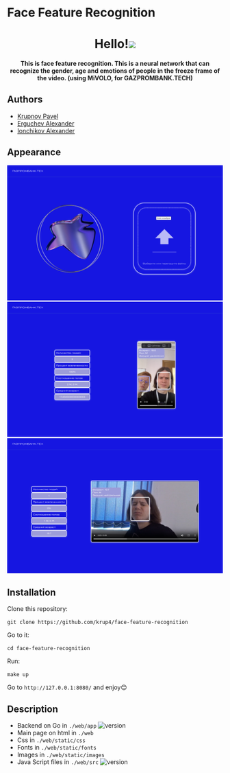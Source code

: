 # Face Feature Recognition
<h1 align="center">Hello!<img src="https://github.com/blackcater/blackcater/raw/main/images/Hi.gif" height="32"/></h1>
<h4 align="center">This is face feature recognition. This is a neural network that can recognize the gender, age and emotions of people in the freeze frame of the video. (using MiVOLO, for GAZPROMBANK.TECH)</h4>

## Authors
- <a href="https://github.com/krup4" target="_blank">Krupnov Pavel</a> <br/>
- <a href="https://github.com/yalpcode" target="_blank">Erguchev Alexander</a><br/>
- <a href="https://github.com/alexio2705" target="_blank">Ionchikov Alexander</a><br/>

## Appearance
![alt text](https://github.com/krup4/face-feature-recognition/blob/main/appearance/image_2024-07-07_14-39-10.png)
![alt text](https://github.com/krup4/face-feature-recognition/blob/main/appearance/image_2024-07-07_14-39-09.png)
![alt text](https://github.com/krup4/face-feature-recognition/blob/main/appearance/image_2024-07-07_14-41-01.png)

## Installation
Clone this repository:
```
git clone https://github.com/krup4/face-feature-recognition
```
Go to it: 
```
cd face-feature-recognition
```
Run:
```
make up
```


Go to `http://127.0.0.1:8080/` and enjoy😊

## Description
- Backend on Go in `./web/app`   ![version](https://img.shields.io/badge/version-1.22.4-blue)
- Main page on html in `./web`
- Css in `./web/static/css`
- Fonts in `./web/static/fonts`
- Images in `./web/static/images`
- Java Script files in `./web/src` ![version](https://img.shields.io/badge/version-1.8.5-yellow)

